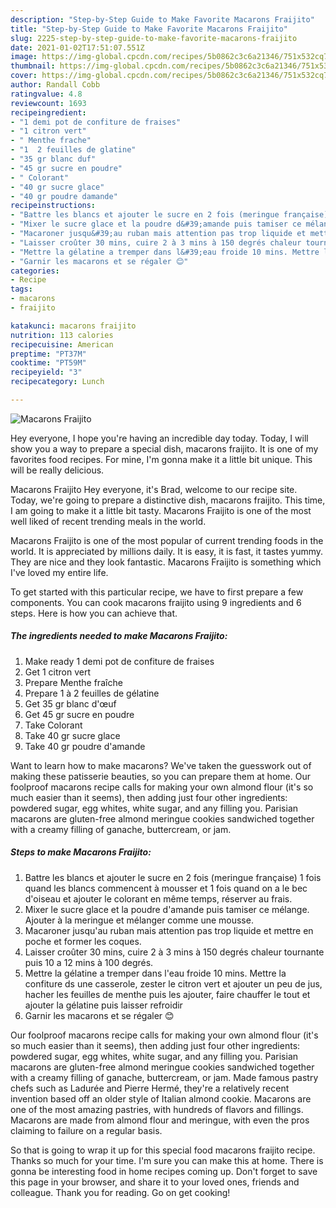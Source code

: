 ```yaml
---
description: "Step-by-Step Guide to Make Favorite Macarons Fraijito"
title: "Step-by-Step Guide to Make Favorite Macarons Fraijito"
slug: 2225-step-by-step-guide-to-make-favorite-macarons-fraijito
date: 2021-01-02T17:51:07.551Z
image: https://img-global.cpcdn.com/recipes/5b0862c3c6a21346/751x532cq70/macarons-fraijito-photo-principale-de-la-recette.jpg
thumbnail: https://img-global.cpcdn.com/recipes/5b0862c3c6a21346/751x532cq70/macarons-fraijito-photo-principale-de-la-recette.jpg
cover: https://img-global.cpcdn.com/recipes/5b0862c3c6a21346/751x532cq70/macarons-fraijito-photo-principale-de-la-recette.jpg
author: Randall Cobb
ratingvalue: 4.8
reviewcount: 1693
recipeingredient:
- "1 demi pot de confiture de fraises"
- "1 citron vert"
- " Menthe frache"
- "1  2 feuilles de glatine"
- "35 gr blanc duf"
- "45 gr sucre en poudre"
- " Colorant"
- "40 gr sucre glace"
- "40 gr poudre damande"
recipeinstructions:
- "Battre les blancs et ajouter le sucre en 2 fois (meringue française) 1 fois quand les blancs commencent à mousser et 1 fois quand on a le bec d&#39;oiseau et ajouter le colorant en même temps, réserver au frais."
- "Mixer le sucre glace et la poudre d&#39;amande puis tamiser ce mélange. Ajouter à la meringue et mélanger comme une mousse."
- "Macaroner jusqu&#39;au ruban mais attention pas trop liquide et mettre en poche et former les coques."
- "Laisser croûter 30 mins, cuire 2 à 3 mins à 150 degrés chaleur tournante puis 10 a 12 mins à 100 degrés."
- "Mettre la gélatine a tremper dans l&#39;eau froide 10 mins. Mettre la confiture ds une casserole, zester le citron vert et ajouter un peu de jus, hacher les feuilles de menthe puis les ajouter, faire chauffer le tout et ajouter la gélatine puis laisser refroidir"
- "Garnir les macarons et se régaler 😊"
categories:
- Recipe
tags:
- macarons
- fraijito

katakunci: macarons fraijito 
nutrition: 113 calories
recipecuisine: American
preptime: "PT37M"
cooktime: "PT59M"
recipeyield: "3"
recipecategory: Lunch

---
```



![Macarons Fraijito](https://img-global.cpcdn.com/recipes/5b0862c3c6a21346/751x532cq70/macarons-fraijito-photo-principale-de-la-recette.jpg)

Hey everyone, I hope you're having an incredible day today. Today, I will show you a way to prepare a special dish, macarons fraijito. It is one of my favorites food recipes. For mine, I'm gonna make it a little bit unique. This will be really delicious.

Macarons Fraijito Hey everyone, it&#39;s Brad, welcome to our recipe site. Today, we&#39;re going to prepare a distinctive dish, macarons fraijito. This time, I am going to make it a little bit tasty. Macarons Fraijito is one of the most well liked of recent trending meals in the world.

Macarons Fraijito is one of the most popular of current trending foods in the world. It is appreciated by millions daily. It is easy, it is fast, it tastes yummy. They are nice and they look fantastic. Macarons Fraijito is something which I've loved my entire life.


To get started with this particular recipe, we have to first prepare a few components. You can cook macarons fraijito using 9 ingredients and 6 steps. Here is how you can achieve that.

<!--inarticleads1-->

##### The ingredients needed to make Macarons Fraijito:

1. Make ready 1 demi pot de confiture de fraises
1. Get 1 citron vert
1. Prepare  Menthe fraîche
1. Prepare 1 à 2 feuilles de gélatine
1. Get 35 gr blanc d&#39;œuf
1. Get 45 gr sucre en poudre
1. Take  Colorant
1. Take 40 gr sucre glace
1. Take 40 gr poudre d&#39;amande


Want to learn how to make macarons? We&#39;ve taken the guesswork out of making these patisserie beauties, so you can prepare them at home. Our foolproof macarons recipe calls for making your own almond flour (it&#39;s so much easier than it seems), then adding just four other ingredients: powdered sugar, egg whites, white sugar, and any filling you. Parisian macarons are gluten-free almond meringue cookies sandwiched together with a creamy filling of ganache, buttercream, or jam. 

<!--inarticleads2-->

##### Steps to make Macarons Fraijito:

1. Battre les blancs et ajouter le sucre en 2 fois (meringue française) 1 fois quand les blancs commencent à mousser et 1 fois quand on a le bec d&#39;oiseau et ajouter le colorant en même temps, réserver au frais.
1. Mixer le sucre glace et la poudre d&#39;amande puis tamiser ce mélange. Ajouter à la meringue et mélanger comme une mousse.
1. Macaroner jusqu&#39;au ruban mais attention pas trop liquide et mettre en poche et former les coques.
1. Laisser croûter 30 mins, cuire 2 à 3 mins à 150 degrés chaleur tournante puis 10 a 12 mins à 100 degrés.
1. Mettre la gélatine a tremper dans l&#39;eau froide 10 mins. Mettre la confiture ds une casserole, zester le citron vert et ajouter un peu de jus, hacher les feuilles de menthe puis les ajouter, faire chauffer le tout et ajouter la gélatine puis laisser refroidir
1. Garnir les macarons et se régaler 😊


Our foolproof macarons recipe calls for making your own almond flour (it&#39;s so much easier than it seems), then adding just four other ingredients: powdered sugar, egg whites, white sugar, and any filling you. Parisian macarons are gluten-free almond meringue cookies sandwiched together with a creamy filling of ganache, buttercream, or jam. Made famous pastry chefs such as Ladurée and Pierre Hermé, they&#39;re a relatively recent invention based off an older style of Italian almond cookie. Macarons are one of the most amazing pastries, with hundreds of flavors and fillings. Macarons are made from almond flour and meringue, with even the pros claiming to failure on a regular basis. 

So that is going to wrap it up for this special food macarons fraijito recipe. Thanks so much for your time. I'm sure you can make this at home. There is gonna be interesting food in home recipes coming up. Don't forget to save this page in your browser, and share it to your loved ones, friends and colleague. Thank you for reading. Go on get cooking!
